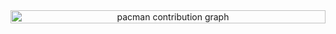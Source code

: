 <div align="center" style="position: relative; width: 100%;">
  <!-- Real contribution chart (GitHub renders this automatically) -->
  <img 
    src="https://ghchart.rshah.org/alexkin15" 
    alt="GitHub Contribution Chart"
    style="visibility: hidden; width: 100%;"
  />

  <!-- Pac-Man overlay -->
  <picture style="position: absolute; top: 0; left: 0; width: 100%;">
    <source media="(prefers-color-scheme: dark)" srcset="https://raw.githubusercontent.com/alexkin15/alexkin15/output/pacman-contribution-graph-dark.svg">
    <source media="(prefers-color-scheme: light)" srcset="https://raw.githubusercontent.com/alexkin15/alexkin15/output/pacman-contribution-graph.svg">
    <img 
      alt="pacman contribution graph" 
      src="https://raw.githubusercontent.com/USERNAME/USERNAME/output/pacman-contribution-graph.svg" 
      style="width: 100%;"
    />
  </picture>
</div>
